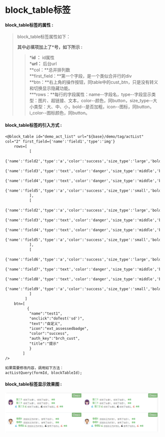 # block\_table标签

#### block\_table**标签的属性 :**

> block\_table标签属性如下：
>
> **其中必填项加上了\*号，如下所示 :**
>
> > \***id ：** id属性  
> > \***url：** 后台url  
> > **col：**总并排列数  
> > **first\_field：**第一个字段，是一个类似合并行的div  
> > **btn：**右上角的操作按钮，同table中的cust\_btn，只是没有转义和切换显示隐藏功能。  
> > \***rows：**每行的字段属性：name--字段名，type--字段显示类型：图片、超链接、文本，color--颜色，同button，size\_type--大小类型：大、中、小，bold--是否加粗，icon--图标，同button，i\_color--图标颜色，同button。

#### block\_table标签的引入方式 :

```
<@block_table id="demo_act_list" url="${base}/demo/tag/actList" col="2" first_field={'name':'field1','type':'img'}
    rows=[
           [
             {'name':'field2','type':'a','color':'success','size_type':'large','bold':'true'},
             {'name':'field3','type':'text','color':'danger','size_type':'middle','bold':'true'},
             {'name':'field4','type':'text','color':'danger','size_type':'middle','bold':'true'},
             {'name':'field5','type':'a','color':'success','size_type':'small','bold':'true'}
           ],
           [
            {'name':'field2','type':'a','color':'success','size_type':'large','bold':'true'},
            {'name':'field3','type':'text','color':'danger','size_type':'middle','bold':'true'},
            {'name':'field4','type':'text','color':'danger','size_type':'middle','bold':'true'},
            {'name':'field5','type':'a','color':'success','size_type':'small','bold':'true'}
           ],
           [
             {'name':'field6','type':'a','color':'success','size_type':'large','bold':'true','icon':'saved','i_color':'info'},
             {'name':'field7','type':'text','color':'danger','size_type':'middle','bold':'true','icon':'saved','i_color':'success'},
             {'name':'field8','type':'text','color':'danger','size_type':'middle','bold':'true','icon':'saved','i_color':'warn'},
             {'name':'field9','type':'a','color':'success','size_type':'small','bold':'true','icon':'saved','i_color':'danger'}
           ]
         ]
    btn=[
          {
           "name":"test1",
           "onclick":"doTest('sd')",
           "text":"自定义",
           "icon":"ext_assessedbadge",
           "color":"success",
           "auth_key":"brch_cust",
           "title":"提示"
           }
        ]
/>
```

```
如果需要修改内容，调用如下方法：
actListQuery(formId, blockTableId);
```

#### block\_table标签显示效果图 :

![](/assets/block_table.png)



